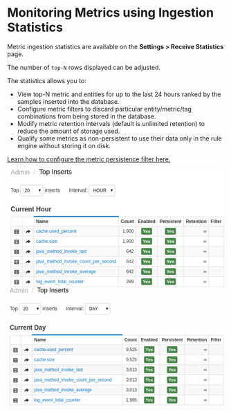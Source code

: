 # Monitoring Metrics using Ingestion Statistics

Metric ingestion statistics are available on the **Settings > Receive Statistics** page.

The number of `top-N` rows displayed can be adjusted.

The statistics allows you to:

- View top-N metric and entities for up to the last 24
    hours ranked by the samples inserted into the database.
- Configure metric filters to discard particular entity/metric/tag
    combinations from being stored in the database.
- Modify metric retention intervals (default is unlimited retention) to
    reduce the amount of storage used.
- Qualify some metrics as non-persistent to use their data only in the
    rule engine without storing it on disk.

[Learn how to configure the metric persistence filter
here.](../metric-persistence-filter.md)

![](images/ingestion_statistics_new.png "ingestion_statistics")
